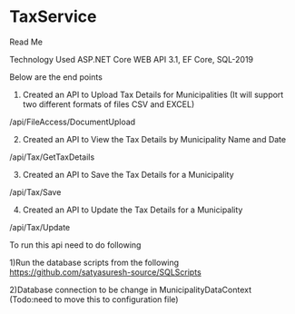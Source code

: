# TaxService

Read Me
 

Technology Used ASP.NET Core WEB API 3.1, EF Core, SQL-2019
 
Below are the end points


1)  Created an API to Upload Tax Details for Municipalities (It will support two different formats of files CSV and EXCEL)


 /api/FileAccess/DocumentUpload
  

2) Created an API to View the Tax Details by Municipality Name and Date


/api/Tax/GetTaxDetails


3) Created an API to Save the Tax Details for a Municipality

/api/Tax/Save


4) Created an API to Update the Tax Details for a Municipality

/api/Tax/Update

To run this api need to do following

1)Run the database scripts from the following https://github.com/satyasuresh-source/SQLScripts

2)Database connection to be change in MunicipalityDataContext (Todo:need to move this to configuration file)

















